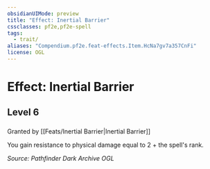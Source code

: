 ```yaml
---
obsidianUIMode: preview
title: "Effect: Inertial Barrier"
cssclasses: pf2e,pf2e-spell
tags:
  - trait/
aliases: "Compendium.pf2e.feat-effects.Item.HcNa7gv7a357CnFi"
license: OGL
---
```

# Effect: Inertial Barrier
## Level 6
### 






Granted by [[Feats/Inertial Barrier|Inertial Barrier]]

You gain resistance to physical damage equal to 2 + the spell's rank.

*Source: Pathfinder Dark Archive*
*OGL*